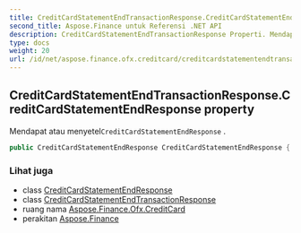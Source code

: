 ```yaml
---
title: CreditCardStatementEndTransactionResponse.CreditCardStatementEndResponse
second_title: Aspose.Finance untuk Referensi .NET API
description: CreditCardStatementEndTransactionResponse Properti. Mendapat atau menyetelCreditCardStatementEndResponse .
type: docs
weight: 20
url: /id/net/aspose.finance.ofx.creditcard/creditcardstatementendtransactionresponse/creditcardstatementendresponse/
---
```

## CreditCardStatementEndTransactionResponse.CreditCardStatementEndResponse property

Mendapat atau menyetel`CreditCardStatementEndResponse` .

```csharp
public CreditCardStatementEndResponse CreditCardStatementEndResponse { get; set; }
```

### Lihat juga

* class [CreditCardStatementEndResponse](../../creditcardstatementendresponse/)
* class [CreditCardStatementEndTransactionResponse](../)
* ruang nama [Aspose.Finance.Ofx.CreditCard](../../creditcardstatementendtransactionresponse/)
* perakitan [Aspose.Finance](../../../)


